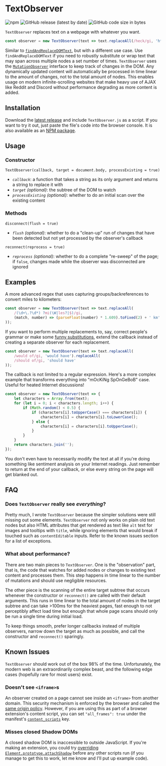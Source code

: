 # TextObserver

![npm](https://img.shields.io/npm/dt/textobserver)
![GitHub release (latest by date)](https://img.shields.io/github/v/release/DanielZTing/TextObserver)
![GitHub code size in bytes](https://img.shields.io/github/languages/code-size/DanielZTing/TextObserver)

`TextObserver` replaces text on a webpage with whatever you want.

```javascript
const observer = new TextObserver(text => text.replaceAll(/heck/gi, 'h*ck'));
```

Similar to [`findAndReplaceDOMText`](https://github.com/padolsey/findAndReplaceDOMText), but with a different use case. Use `findAndReplaceDOMText` if you need to robustly substitute or wrap text that may span across multiple nodes a set number of times. `TextObserver` uses the [`MutationObserver`](https://developer.mozilla.org/en-US/docs/Web/API/MutationObserver) interface to keep track of changes in the DOM. Any dynamically updated content will automatically be processed in time linear to the amount of changes, not to the total amount of nodes. This enables usage on modern infinite-scrolling websites that make heavy use of AJAX like Reddit and Discord without performance degrading as more content is added.

## Installation

Download the [latest release](https://github.com/DanielZTing/algorithm-simulator/releases/latest/) and include `TextObserver.js` as a script. If you want to try it out, just paste the file's code into the browser console. It is also available as an [NPM package](https://www.npmjs.com/package/textobserver).


## Usage

### Constructor

`TextObserver(callback, target = document.body, processExisting = true)`

- *`callback`*: a function that takes a string as its only argument and returns a string to replace it with
- *`target` (optional)*: the subtree of the DOM to watch
- *`processExisting` (optional)*: whether to do an initial scan over the existing content

### Methods

`disconnect(flush = true)`

- *`flush` (optional)*: whether to do a "clean-up" run of changes that have been detected but not yet processed by the observer's callback

`reconnect(reprocess = true)`

- *`reprocess` (optional)*: whether to do a complete "re-sweep" of the page; if `false`, changes made while the observer was disconnected are ignored

## Examples

A more advanced regex that uses capturing groups/backreferences to convert miles to kilometers:

```javascript
const observer = new TextObserver(text => text.replaceAll(
    /(\d+\.?\d*) ?mi(\W|les?|$)/gi,
    (match, number) => (parseFloat(number) * 1.609).toFixed(2) + ' km'
));
```

If you want to perform multiple replacements to, say, correct people's grammar or make some [funny substitutions](https://xkcd.com/1288/), extend the callback instead of creating a separate observer for each replacement.

```javascript
const observer = new TextObserver(text => text.replaceAll(
    /would of/gi, 'would have').replaceAll(
    /should of/gi, 'should have'
));
```

The callback is not limited to a regular expression. Here's a more complex example that transforms everything into "mOcKiNg SpOnGeBoB" case. Useful for heated Internet discussions!

```javascript
const observer = new TextObserver(text => {
    let characters = Array.from(text);
    for (let i = 0; i < characters.length; i++) {
        if (Math.random() < 0.5) {
            if (characters[i].toUpperCase() === characters[i]) {
                characters[i] = characters[i].toLowerCase();
            } else {
                characters[i] = characters[i].toUpperCase();
            }
        }
    }
    return characters.join('');
});
```

You don't even have to necessarily modify the text at all if you're doing something like sentiment analysis on your Internet readings. Just remember to return at the end of your callback, or else every string on the page will get blanked out.

## FAQ

### Does `TextObserver` really see *everything*?
Pretty much, I wrote `TextObserver` because the simpler solutions were still missing out some elements. `TextObserver` not only works on plain old text nodes but also HTML attributes that get rendered as text like `alt` text for images and tooltips with `title`, while ignoring elements that would break if touched such as `contentEditable` inputs. Refer to the known issues section for a list of exceptions.

### What about performance?
There are two main pieces to `TextObserver`. One is the "observation" part, that is, the code that watches for added nodes or changes to existing text content and processes them. This step happens in time linear to the number of mutations and should use negligible resources.

The other piece is the scanning of the entire target subtree that occurs whenever the constructor or `reconnect()` are called with their default arguments. This runs in time linear to the total amount of nodes in the target subtree and can take >100ms for the heaviest pages, fast enough to not perceptibly affect load time but enough that whole page scans should only be run a single time during initial load.

To keep things smooth, prefer longer callbacks instead of multiple observers, narrow down the target as much as possible, and call the constructor and `reconnect()` sparingly.

## Known Issues

`TextObserver` should work out of the box 98% of the time. Unfortunately, the modern web is an extraordinarily complex beast, and the following edge cases (hopefully rare for most users) exist.

### Doesn't see `<iframe>`s

An observer created on a page cannot see inside an `<iframe>` from another domain. This security mechanism is enforced by the browser and called the [same origin policy](https://developer.mozilla.org/en-US/docs/Web/Security/Same-origin_policy). However, if you are using this as part of a browser extension's content script, you can set `"all_frames": true` under the manifest's [`content_scripts`](https://developer.mozilla.org/en-US/docs/Mozilla/Add-ons/WebExtensions/manifest.json/content_scripts) key.

### Misses closed Shadow DOMs

A closed shadow DOM is inaccessible to outside JavaScript. If you're making an extension, you could try [overriding `Element.prototype.attachShadow`](https://stackoverflow.com/q/54954383/16458492) before any other scripts run (if you manage to get this to work, let me know and I'll put up example code).